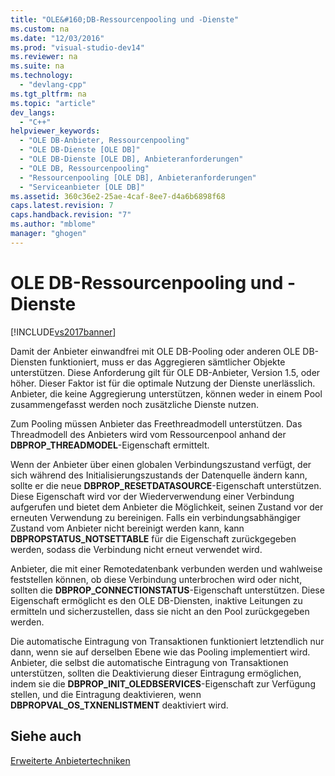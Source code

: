 ```yaml
---
title: "OLE&#160;DB-Ressourcenpooling und -Dienste"
ms.custom: na
ms.date: "12/03/2016"
ms.prod: "visual-studio-dev14"
ms.reviewer: na
ms.suite: na
ms.technology: 
  - "devlang-cpp"
ms.tgt_pltfrm: na
ms.topic: "article"
dev_langs: 
  - "C++"
helpviewer_keywords: 
  - "OLE DB-Anbieter, Ressourcenpooling"
  - "OLE DB-Dienste [OLE DB]"
  - "OLE DB-Dienste [OLE DB], Anbieteranforderungen"
  - "OLE DB, Ressourcenpooling"
  - "Ressourcenpooling [OLE DB], Anbieteranforderungen"
  - "Serviceanbieter [OLE DB]"
ms.assetid: 360c36e2-25ae-4caf-8ee7-d4a6b6898f68
caps.latest.revision: 7
caps.handback.revision: "7"
ms.author: "mblome"
manager: "ghogen"
---
```

# OLE&#160;DB-Ressourcenpooling und -Dienste
[!INCLUDE[vs2017banner](../../assembler/inline/includes/vs2017banner.md)]

Damit der Anbieter einwandfrei mit OLE DB\-Pooling oder anderen OLE DB\-Diensten funktioniert, muss er das Aggregieren sämtlicher Objekte unterstützen.  Diese Anforderung gilt für OLE DB\-Anbieter, Version 1.5, oder höher.  Dieser Faktor ist für die optimale Nutzung der Dienste unerlässlich.  Anbieter, die keine Aggregierung unterstützen, können weder in einem Pool zusammengefasst werden noch zusätzliche Dienste nutzen.  
  
 Zum Pooling müssen Anbieter das Freethreadmodell unterstützen.  Das Threadmodell des Anbieters wird vom Ressourcenpool anhand der **DBPROP\_THREADMODEL**\-Eigenschaft ermittelt.  
  
 Wenn der Anbieter über einen globalen Verbindungszustand verfügt, der sich während des Initialisierungszustands der Datenquelle ändern kann, sollte er die neue **DBPROP\_RESETDATASOURCE**\-Eigenschaft unterstützen.  Diese Eigenschaft wird vor der Wiederverwendung einer Verbindung aufgerufen und bietet dem Anbieter die Möglichkeit, seinen Zustand vor der erneuten Verwendung zu bereinigen.  Falls ein verbindungsabhängiger Zustand vom Anbieter nicht bereinigt werden kann, kann **DBPROPSTATUS\_NOTSETTABLE** für die Eigenschaft zurückgegeben werden, sodass die Verbindung nicht erneut verwendet wird.  
  
 Anbieter, die mit einer Remotedatenbank verbunden werden und wahlweise feststellen können, ob diese Verbindung unterbrochen wird oder nicht, sollten die **DBPROP\_CONNECTIONSTATUS**\-Eigenschaft unterstützen.  Diese Eigenschaft ermöglicht es den OLE DB\-Diensten, inaktive Leitungen zu ermitteln und sicherzustellen, dass sie nicht an den Pool zurückgegeben werden.  
  
 Die automatische Eintragung von Transaktionen funktioniert letztendlich nur dann, wenn sie auf derselben Ebene wie das Pooling implementiert wird.  Anbieter, die selbst die automatische Eintragung von Transaktionen unterstützen, sollten die Deaktivierung dieser Eintragung ermöglichen, indem sie die **DBPROP\_INIT\_OLEDBSERVICES**\-Eigenschaft zur Verfügung stellen, und die Eintragung deaktivieren, wenn **DBPROPVAL\_OS\_TXNENLISTMENT** deaktiviert wird.  
  
## Siehe auch  
 [Erweiterte Anbietertechniken](../../data/oledb/advanced-provider-techniques.md)